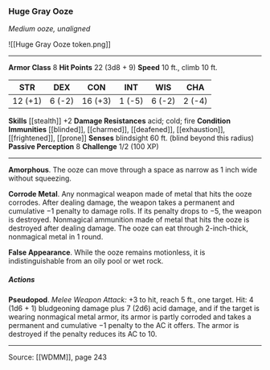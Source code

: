 ### Huge Gray Ooze
_Medium ooze, unaligned_

![[Huge Gray Ooze token.png]]


---

**Armor Class** 8
**Hit Points** 22 (3d8 + 9)
**Speed** 10 ft., climb 10 ft.

| STR     | DEX     | CON     | INT     | WIS     | CHA     |
|---------|---------|---------|---------|---------|---------|
| 12 (+1) | 6 (-2) | 16 (+3) | 1 (-5) | 6 (-2) | 2 (-4) |

**Skills** [[stealth]] +2
**Damage Resistances** acid; cold; fire
**Condition Immunities** [[blinded]], [[charmed]], [[deafened]], [[exhaustion]], [[frightened]], [[prone]]
**Senses** blindsight 60 ft. (blind beyond this radius)
**Passive Perception** 8
**Challenge** 1/2 (100 XP)

---

**Amorphous**. The ooze can move through a space as narrow as 1 inch wide without squeezing.

**Corrode Metal**. Any nonmagical weapon made of metal that hits the ooze corrodes. After dealing damage, the weapon takes a permanent and cumulative −1 penalty to damage rolls. If its penalty drops to −5, the weapon is destroyed. Nonmagical ammunition made of metal that hits the ooze is destroyed after dealing damage. The ooze can eat through 2-inch-thick, nonmagical metal in 1 round.

**False Appearance**. While the ooze remains motionless, it is indistinguishable from an oily pool or wet rock.

##### Actions
**Pseudopod**. _Melee Weapon Attack:_ +3 to hit, reach 5 ft., one target. Hit: 4 (1d6 + 1) bludgeoning damage plus 7 (2d6) acid damage, and if the target is wearing nonmagical metal armor, its armor is partly corroded and takes a permanent and cumulative −1 penalty to the AC it offers. The armor is destroyed if the penalty reduces its AC to 10.


---

Source: [[WDMM]], page 243